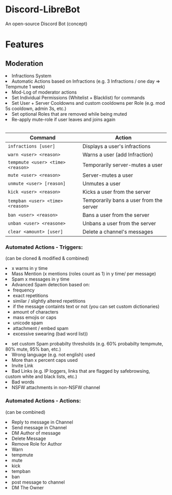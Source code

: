 # Discord-LibreBot
An open-source Discord Bot (concept)

# Features
## Moderation
<li>Infractions System</li>
<li>Automatic Actions based on Infractions (e.g. 3 Infractions / one day => Tempmute 1 week)</li>
<li>Mod-Log of moderator actions</li>
<li>Set Individual Permissions (Whitelist + Blacklist) for commands</li>
<li>Set User + Server Cooldowns and custom cooldowns per Role (e.g. mod 5s cooldown, admin 3s, etc.)</li>
<li>Set optional Roles that are removed while being muted</li>
<li>Re-apply mute-role if user leaves and joins again</li>
<br>

| Command                           | Action                                  |
| --------------------------------- | --------------------------------------- |
| `infractions [user]`              | Displays a user's infractions           |
| `warn <user> <reason>`            | Warns a user (add Infraction)           |
| `tempmute <user> <time> <reason>` | Temporarily server-mutes a user         |
| `mute <user> <reason>`            | Server-mutes a user                     |
| `unmute <user> [reason]`          | Unmutes a user                          |
| `kick <user> <reason>`            | Kicks a user from the server            |
| `tempban <user> <time> <reason>`  | Temporarily bans a user from the server |
| `ban <user> <reason>`             | Bans a user from the server             |
| `unban <user> <reasone>`          | Unbans a user from the server           |
| `clear <amount> [user]`           | Delete a channel's messages             |

### Automated Actions - Triggers:<br>
(can be cloned & modified & combined)<br>
<li>x warns in y time</li>
<li>Mass Mention (x mentions (roles count as 1) in y time/ per message)</li>
<li>Spam x messages in y time</li>
<li>Advanced Spam detection based on:<ul>
  <li>frequency</li>
  <li>exact repetitions</li>
  <li>similar / slightly altered repetitions</li>
  <li>if the message containts text or not (you can set custom dictionaries)</li>
  <li>amount of characters</li>
  <li>mass emojis or caps</li>
  <li>unicode spam</li>
  <li>attachment / embed spam</li>
  <li>excessive swearing (bad word list))</li>
</ul></li>
<li>set custom Spam probabilty thresholds (e.g. 60% probabilty tempmute, 80% mute, 95% ban, etc.)</li>
<li>Wrong language (e.g. not english) used</li>
<li>More than x percent caps used</li>
<li>Invite Link</li>
<li>Bad Links (e.g. IP loggers, links that are flagged by safebrowsing, custom white and black lists, etc.)</li>
<li>Bad words</li>
<li>NSFW attachments in non-NSFW channel</li>

### Automated Actions - Actions:<br>
(can be combined)<br>
<li>Reply to message in Channel</li>
<li>Send message in Channel</li>
<li>DM Author of message</li>
<li>Delete Message</li>
<li>Remove Role for Author</li>
<li>Warn</li>
<li>tempmute</li>
<li>mute</li>
<li>kick</li>
<li>tempban</li>
<li>ban</li>
<li>post message to channel</li>
<li>DM The Owner</li>



